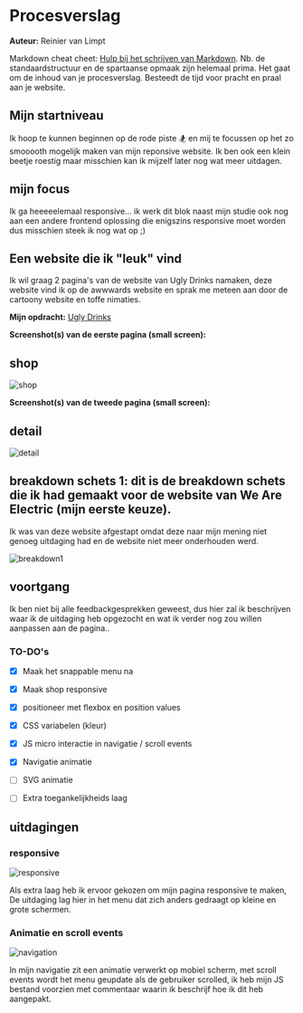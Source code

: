 # Procesverslag
**Auteur:** Reinier van Limpt

Markdown cheat cheet: [Hulp bij het schrijven van Markdown](https://github.com/adam-p/markdown-here/wiki/Markdown-Cheatsheet). Nb. de standaardstructuur en de spartaanse opmaak zijn helemaal prima. Het gaat om de inhoud van je procesverslag. Besteedt de tijd voor pracht en praal aan je website.


## Mijn startniveau

Ik hoop te kunnen beginnen op de rode piste :snowboarder: en mij te focussen op het zo smooooth mogelijk maken van mijn reponsive website. Ik ben ook een klein beetje roestig maar misschien kan ik mijzelf later nog wat meer uitdagen.

## mijn focus

Ik ga heeeeelemaal responsive... ik werk dit blok naast mijn studie ook nog aan een andere frontend oplossing die enigszins responsive moet worden dus misschien steek ik nog wat op ;)

## Een website die ik "leuk" vind

Ik wil graag 2 pagina's van de website van Ugly Drinks namaken, deze website vind ik op de awwwards website en sprak me meteen aan door de cartoony website en toffe nimaties.


**Mijn opdracht:** [Ugly Drinks](https://uglydrinks.com/#!)

**Screenshot(s) van de eerste pagina (small screen):**

## shop

![shop](https://user-images.githubusercontent.com/36195440/104191528-e6ecde80-541d-11eb-8e07-c1476e1d08ff.png)

**Screenshot(s) van de tweede pagina (small screen):**

## detail

![detail](https://user-images.githubusercontent.com/36195440/104191522-e6544800-541d-11eb-9d64-c6d7d2786d7e.png)

## breakdown schets 1: dit is de breakdown schets die ik had gemaakt voor de website van We Are Electric (mijn eerste keuze).
Ik was van deze website afgestapt omdat deze naar mijn mening niet genoeg uitdaging had en de website niet meer onderhouden werd.


![breakdown1](https://user-images.githubusercontent.com/36195440/99259280-0d294000-281a-11eb-9339-96b7d84be877.jpg)

## voortgang

Ik ben niet bij alle feedbackgesprekken geweest, dus hier zal ik beschrijven waar ik de uitdaging heb opgezocht en wat ik verder nog zou willen aanpassen aan de pagina..

### TO-DO's

- [x] Maak het snappable menu na
- [x] Maak shop responsive
- [x] positioneer met flexbox en position values
- [x] CSS variabelen (kleur)
- [x] JS micro interactie in navigatie / scroll events
- [x] Navigatie animatie
- [ ] SVG animatie
- [ ] Extra toegankelijkheids laag


## uitdagingen
### responsive 
![responsive](https://user-images.githubusercontent.com/36195440/104194684-ed7d5500-5421-11eb-93b6-a95988f7b67c.gif)

Als extra laag heb ik ervoor gekozen om mijn pagina responsive te maken, De uitdaging lag hier in het menu dat zich anders gedraagt op kleine en grote schermen.

### Animatie en scroll events
![navigation](https://user-images.githubusercontent.com/36195440/104194701-f110dc00-5421-11eb-8715-1ccc880cead7.gif)

In mijn navigatie zit een animatie verwerkt op mobiel scherm, met scroll events wordt het menu geupdate als de gebruiker scrolled, ik heb mijn JS bestand voorzien met commentaar waarin ik beschrijf hoe ik dit heb aangepakt.
